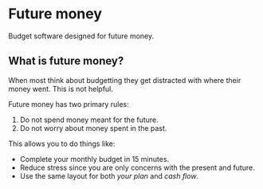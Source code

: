 # Future money

Budget software designed for future money.

## What is future money?

When most think about budgetting they get distracted with where their money went. This is not helpful.

Future money has two primary rules:
1. Do not spend money meant for the future.
2. Do not worry about money spent in the past.

This allows you to do things like:

- Complete your monthly budget in 15 minutes.
- Reduce stress since you are only concerns with the present and future.
- Use the same layout for both *your plan* and *cash flow*.
